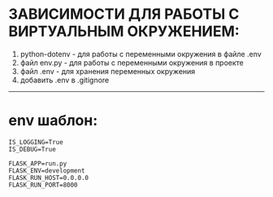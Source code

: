 # ЗАВИСИМОСТИ ДЛЯ РАБОТЫ С ВИРТУАЛЬНЫМ ОКРУЖЕНИЕМ:

1. python-dotenv - для работы с переменными окружения в файле .env
2. файл env.py - для работы с переменными окружения в проекте
3. файл .env - для хранения переменных окружения
4. добавить .env в .gitignore

----------------------------------------------------------------------

# env шаблон:

```.env
IS_LOGGING=True
IS_DEBUG=True

FLASK_APP=run.py
FLASK_ENV=development
FLASK_RUN_HOST=0.0.0.0
FLASK_RUN_PORT=8000
```





